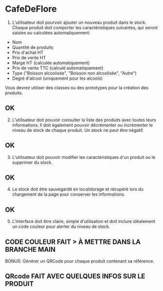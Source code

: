 # CafeDeFlore

1. L'utilisateur doit pourvoir ajouter un nouveau produit dans le stock. Chaque produit doit comporter les caractéristiques suivantes, qui seront saisies ou calculées automatiquement:

- Nom
- Quantité de produits
- Prix d'achat HT
- Prix de vente HT
- Marge HT (calculée automatiquement)
- Prix de vente TTC (calculé automatiquement)
- Type ("Boisson alcoolisée", "Boisson non alcoolisée", "Autre")
- Degré d'alcool (uniquement pour les alcools)

Vous devrez utiliser des classes ou des prototypes pour la création des produits.

## OK

2. L'utilisateur doit pouvoir consulter la liste des produits avec toutes leurs informations. Il doit également pouvoir décrémenter ou incrémenter le niveau de stock de chaque produit. Un stock ne peut être négatif.

## OK

3. L'utilisateur doit pouvoir modifier les caractéristiques d'un produit ou le supprimer du stock.

## OK

4. Le stock doit être sauvegardé en localstorage et récupéré lors du chargement de la page pour conserver les informations.

## OK

5. L'interface doit être claire, simple d'utilisation et doit inclure idéalement un code couleur pour alerter du niveau de stock.

## CODE COULEUR FAIT > À METTRE DANS LA BRANCHE MAIN

BONUS: Générer un QRCode pour chaque produit contenant sa référence.

## QRcode FAIT AVEC QUELQUES INFOS SUR LE PRODUIT
